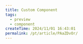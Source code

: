 ```yaml
---
title: Custom Component
tags:
  - preview
  - component
createTime: 2024/11/01 16:43:01
permalink: /pt/article/PAaZDvOr/
---
```


<CustomComponent />
